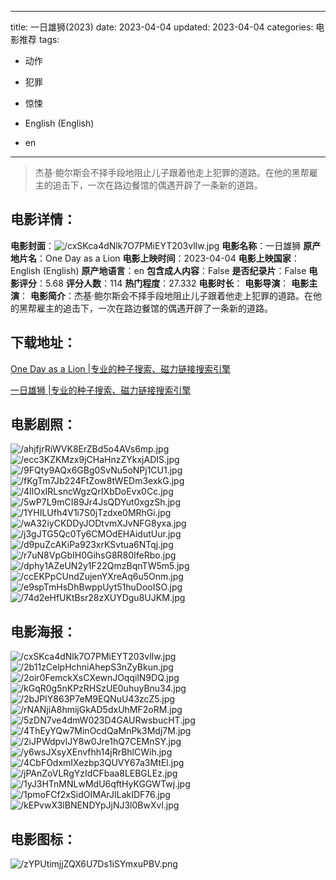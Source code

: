 
---
title: 一日雄狮(2023)
date: 2023-04-04
updated: 2023-04-04
categories: 电影推荐
tags:
- 动作
- 犯罪
- 惊悚

- English (English)
- en
---


> 杰基·鲍尔斯会不择手段地阻止儿子跟着他走上犯罪的道路。在他的黑帮雇主的追击下，一次在路边餐馆的偶遇开辟了一条新的道路。

## **电影详情**：

**电影封面**：<img src="https://image.tmdb.org/t/p/w200/cxSKca4dNlk7O7PMiEYT203vlIw.jpg" alt="/cxSKca4dNlk7O7PMiEYT203vlIw.jpg" title="/cxSKca4dNlk7O7PMiEYT203vlIw.jpg">
**电影名称**：一日雄狮
**原产地片名**：One Day as a Lion
**电影上映时间**：2023-04-04
**电影上映国家**：English (English)
**原产地语言**：en
**包含成人内容**：False
**是否纪录片**：False
**电影评分**：5.68
**评分人数**：114
**热门程度**：27.332
**电影时长**：
**电影导演**：
**电影主演**：
**电影简介**：杰基·鲍尔斯会不择手段地阻止儿子跟着他走上犯罪的道路。在他的黑帮雇主的追击下，一次在路边餐馆的偶遇开辟了一条新的道路。

## **下载地址**：
[One Day as a Lion |专业的种子搜索、磁力链接搜索引擎](https://movie.amd794.com:2083/?search=One%20Day%20as%20a%20Lion&ordering=&mode=match_phrase&page_size=10&page=1)

[一日雄狮 |专业的种子搜索、磁力链接搜索引擎](https://movie.amd794.com:2083/?search=%E4%B8%80%E6%97%A5%E9%9B%84%E7%8B%AE&ordering=&mode=match_phrase&page_size=10&page=1)
 

## **电影剧照**：
<img src="https://image.tmdb.org/t/p/original/ahjfjrRiWVK8ErZBd5o4AVs6mp.jpg" alt="/ahjfjrRiWVK8ErZBd5o4AVs6mp.jpg" title="/ahjfjrRiWVK8ErZBd5o4AVs6mp.jpg"><img src="https://image.tmdb.org/t/p/original/ecc3KZKMzx9jCHaHnzZYkxjADIS.jpg" alt="/ecc3KZKMzx9jCHaHnzZYkxjADIS.jpg" title="/ecc3KZKMzx9jCHaHnzZYkxjADIS.jpg"><img src="https://image.tmdb.org/t/p/original/9FQty9AQx6GBg0SvNu5oNPj1CU1.jpg" alt="/9FQty9AQx6GBg0SvNu5oNPj1CU1.jpg" title="/9FQty9AQx6GBg0SvNu5oNPj1CU1.jpg"><img src="https://image.tmdb.org/t/p/original/fKgTm7Jb224FtZow8tWEDm3exkG.jpg" alt="/fKgTm7Jb224FtZow8tWEDm3exkG.jpg" title="/fKgTm7Jb224FtZow8tWEDm3exkG.jpg"><img src="https://image.tmdb.org/t/p/original/4IlOxIRLsncWgzQrIXbDoEvx0Cc.jpg" alt="/4IlOxIRLsncWgzQrIXbDoEvx0Cc.jpg" title="/4IlOxIRLsncWgzQrIXbDoEvx0Cc.jpg"><img src="https://image.tmdb.org/t/p/original/5wP7L9mCI89Jr4JsQDYut0xgzSh.jpg" alt="/5wP7L9mCI89Jr4JsQDYut0xgzSh.jpg" title="/5wP7L9mCI89Jr4JsQDYut0xgzSh.jpg"><img src="https://image.tmdb.org/t/p/original/1YHILUfh4V1i7S0jTzdxe0MRhGi.jpg" alt="/1YHILUfh4V1i7S0jTzdxe0MRhGi.jpg" title="/1YHILUfh4V1i7S0jTzdxe0MRhGi.jpg"><img src="https://image.tmdb.org/t/p/original/wA32iyCKDDyJODtvmXJvNFG8yxa.jpg" alt="/wA32iyCKDDyJODtvmXJvNFG8yxa.jpg" title="/wA32iyCKDDyJODtvmXJvNFG8yxa.jpg"><img src="https://image.tmdb.org/t/p/original/j3gJTG5Qc0Ty6CMOdEHAidutUur.jpg" alt="/j3gJTG5Qc0Ty6CMOdEHAidutUur.jpg" title="/j3gJTG5Qc0Ty6CMOdEHAidutUur.jpg"><img src="https://image.tmdb.org/t/p/original/d9puZcAKiPa923xrKSvtua6NTqj.jpg" alt="/d9puZcAKiPa923xrKSvtua6NTqj.jpg" title="/d9puZcAKiPa923xrKSvtua6NTqj.jpg"><img src="https://image.tmdb.org/t/p/original/r7uN8VpGbIH0GihsG8R80IfeRbo.jpg" alt="/r7uN8VpGbIH0GihsG8R80IfeRbo.jpg" title="/r7uN8VpGbIH0GihsG8R80IfeRbo.jpg"><img src="https://image.tmdb.org/t/p/original/dphy1AZeUN2y1F22QmzBqnTW5m5.jpg" alt="/dphy1AZeUN2y1F22QmzBqnTW5m5.jpg" title="/dphy1AZeUN2y1F22QmzBqnTW5m5.jpg"><img src="https://image.tmdb.org/t/p/original/ccEKPpCUndZujenYXreAq6u5Onm.jpg" alt="/ccEKPpCUndZujenYXreAq6u5Onm.jpg" title="/ccEKPpCUndZujenYXreAq6u5Onm.jpg"><img src="https://image.tmdb.org/t/p/original/e9spTmHsDhBwppUyt51huDooISO.jpg" alt="/e9spTmHsDhBwppUyt51huDooISO.jpg" title="/e9spTmHsDhBwppUyt51huDooISO.jpg"><img src="https://image.tmdb.org/t/p/original/74d2eHfUKtBsr28zXUYDgu8UJKM.jpg" alt="/74d2eHfUKtBsr28zXUYDgu8UJKM.jpg" title="/74d2eHfUKtBsr28zXUYDgu8UJKM.jpg">

## **电影海报**：
<img src="https://image.tmdb.org/t/p/original/cxSKca4dNlk7O7PMiEYT203vlIw.jpg" alt="/cxSKca4dNlk7O7PMiEYT203vlIw.jpg" title="/cxSKca4dNlk7O7PMiEYT203vlIw.jpg"><img src="https://image.tmdb.org/t/p/original/2b11zCelpHchniAhepS3nZyBkun.jpg" alt="/2b11zCelpHchniAhepS3nZyBkun.jpg" title="/2b11zCelpHchniAhepS3nZyBkun.jpg"><img src="https://image.tmdb.org/t/p/original/2oir0FemckXsCXewnJOqqilN9DQ.jpg" alt="/2oir0FemckXsCXewnJOqqilN9DQ.jpg" title="/2oir0FemckXsCXewnJOqqilN9DQ.jpg"><img src="https://image.tmdb.org/t/p/original/kGqR0g5nKPzRHSzUE0uhuyBnu34.jpg" alt="/kGqR0g5nKPzRHSzUE0uhuyBnu34.jpg" title="/kGqR0g5nKPzRHSzUE0uhuyBnu34.jpg"><img src="https://image.tmdb.org/t/p/original/2bJPIY863P7eM9EQNuU43zcZ5.jpg" alt="/2bJPIY863P7eM9EQNuU43zcZ5.jpg" title="/2bJPIY863P7eM9EQNuU43zcZ5.jpg"><img src="https://image.tmdb.org/t/p/original/rNANjiA8hmijGkAD5dxUhMF2oRM.jpg" alt="/rNANjiA8hmijGkAD5dxUhMF2oRM.jpg" title="/rNANjiA8hmijGkAD5dxUhMF2oRM.jpg"><img src="https://image.tmdb.org/t/p/original/5zDN7ve4dmW023D4GAURwsbucHT.jpg" alt="/5zDN7ve4dmW023D4GAURwsbucHT.jpg" title="/5zDN7ve4dmW023D4GAURwsbucHT.jpg"><img src="https://image.tmdb.org/t/p/original/4ThEyYQw7MinOcdQaMnPk3Mdj7M.jpg" alt="/4ThEyYQw7MinOcdQaMnPk3Mdj7M.jpg" title="/4ThEyYQw7MinOcdQaMnPk3Mdj7M.jpg"><img src="https://image.tmdb.org/t/p/original/2iJPWdpvlJY8w0Jre1hQ7CEMnSY.jpg" alt="/2iJPWdpvlJY8w0Jre1hQ7CEMnSY.jpg" title="/2iJPWdpvlJY8w0Jre1hQ7CEMnSY.jpg"><img src="https://image.tmdb.org/t/p/original/y6wsJXsyXEnvfhh14jRrBhlCWih.jpg" alt="/y6wsJXsyXEnvfhh14jRrBhlCWih.jpg" title="/y6wsJXsyXEnvfhh14jRrBhlCWih.jpg"><img src="https://image.tmdb.org/t/p/original/4CbFOdxmIXezbp3QUVY67a3MtEl.jpg" alt="/4CbFOdxmIXezbp3QUVY67a3MtEl.jpg" title="/4CbFOdxmIXezbp3QUVY67a3MtEl.jpg"><img src="https://image.tmdb.org/t/p/original/jPAnZoVLRgYzIdCFbaa8LEBGLEz.jpg" alt="/jPAnZoVLRgYzIdCFbaa8LEBGLEz.jpg" title="/jPAnZoVLRgYzIdCFbaa8LEBGLEz.jpg"><img src="https://image.tmdb.org/t/p/original/1yJ3HTnMNLwMdU6qftHyKGGWTwj.jpg" alt="/1yJ3HTnMNLwMdU6qftHyKGGWTwj.jpg" title="/1yJ3HTnMNLwMdU6qftHyKGGWTwj.jpg"><img src="https://image.tmdb.org/t/p/original/1pmoFCf2xSidOIMArJILakIDF76.jpg" alt="/1pmoFCf2xSidOIMArJILakIDF76.jpg" title="/1pmoFCf2xSidOIMArJILakIDF76.jpg"><img src="https://image.tmdb.org/t/p/original/kEPvwX3lBNENDYpJjNJ3l0BwXvl.jpg" alt="/kEPvwX3lBNENDYpJjNJ3l0BwXvl.jpg" title="/kEPvwX3lBNENDYpJjNJ3l0BwXvl.jpg">

## **电影图标**：
<img src="https://image.tmdb.org/t/p/original/zYPUtimjjZQX6U7Ds1iSYmxuPBV.png" alt="/zYPUtimjjZQX6U7Ds1iSYmxuPBV.png" title="/zYPUtimjjZQX6U7Ds1iSYmxuPBV.png">
